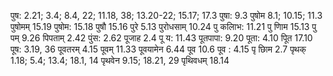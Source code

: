 पुष: 2.21; 3.4; 8.4, 22; 11.18, 38; 13.20-22; 15.17; 17.3 पुषा: 9.3 पुषोम 8.1; 10.15; 11.3 पुषोमम् 15.19 पुषोम: 15.18 पुषौ 15.16 पुरे 5.13 पुरोधसाम् 10.24 पु कलािभ: 11.21 पु णािम 15.13 पु पम् 9.26 पिपताम् 2.42 पुंस: 2.62 पूजाह 2.4 पू य: 11.43 पूतपापा: 9.20 पूता: 4.10 पूित 17.10 पूष: 3.19, 36 पूवतरम् 4.15 पूवम् 11.33 पूवयामेन 6.44 पूव 10.6 पूव : 4.15 पृ छािम 2.7 पृथक् 1.18; 5.4; 13.4; 18.1, 14 पृथवेन 9.15; 18.21, 29 पृथिवधम् 18.14